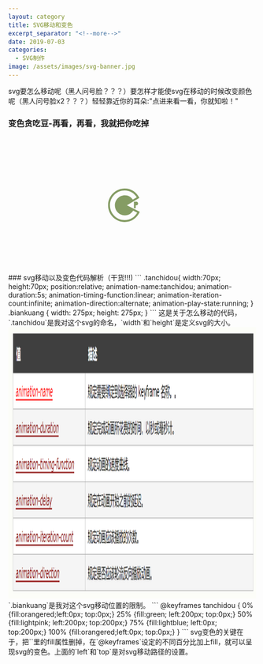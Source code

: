 ```yaml
---
layout: category
title: SVG移动和变色
excerpt_separator: "<!--more-->"
date: 2019-07-03
categories: 
  - SVG制作
image: /assets/images/svg-banner.jpg
---
```

svg要怎么移动呢（黑人问号脸？？？）要怎样才能使svg在移动的时候改变颜色呢（黑人问号脸x2？？？）轻轻靠近你的耳朵:"点进来看一看，你就知啦！"
<!--more-->
### 变色贪吃豆-再看，再看，我就把你吃掉
<html>
	<head>
		<meta charset="utf-8">
		<title></title>
		<style>
.tanchidou{
width:70px;
height:70px;
position:relative;
animation-name:tanchidou;
animation-duration:5s;
animation-timing-function:linear;
animation-iteration-count:infinite;
animation-direction:alternate;
animation-play-state:running;
}
.biankuang {
	width: 275px;
	height: 275px;
}
@keyframes tanchidou
{
0%   {fill:orangered;left:0px; top:0px;}
25%  {fill:green; left:200px; top:0px;}
50%  {fill:lightpink; left:200px; top:200px;}
75%  {fill:lightblue; left:0px; top:200px;}
100% {fill:orangered;left:0px; top:0px;}
}
</style>
</head>
<div class="biankuang">
<body>
       <svg class="tanchidou svg-inline--fa fa-codiepie fa-w-15" focusable="false" data-prefix="fab" data-icon="codiepie" role="img" xmlns="http://www.w3.org/2000/svg" viewBox="0 0 472 512">
	   <path d="M422.5 202.9c30.7 0 33.5 53.1-.3 53.1h-10.8v44.3h-26.6v-97.4h37.7zM472 352.6C429.9 444.5 350.4 504 248 504 111 504 0 393 0 256S111 8 248 8c97.4 0 172.8 53.7 218.2 138.4l-186 108.8L472 352.6zm-38.5 12.5l-60.3-30.7c-27.1 44.3-70.4 71.4-122.4 71.4-82.5 0-149.2-66.7-149.2-148.9 0-82.5 66.7-149.2 149.2-149.2 48.4 0 88.9 23.5 116.9 63.4l59.5-34.6c-40.7-62.6-104.7-100-179.2-100-121.2 0-219.5 98.3-219.5 219.5S126.8 475.5 248 475.5c78.6 0 146.5-42.1 185.5-110.4z"></path></svg>
	   </body>
</div>
</html>
### svg移动以及变色代码解析（干货!!!)
```
.tanchidou{
width:70px;
height:70px;
position:relative;
animation-name:tanchidou;
animation-duration:5s;
animation-timing-function:linear;
animation-iteration-count:infinite;
animation-direction:alternate;
animation-play-state:running;
}
.biankuang {
	width: 275px;
	height: 275px;
}
```
这是关于怎么移动的代码，`.tanchidou`是我对这个svg的命名，`width`和`height`是定义svg的大小。
<img src="/assets/images/animation.png" alt="animation" width="600px" height="550px">
`.biankuang`是我对这个svg移动位置的限制。
```
@keyframes tanchidou
{
0%   {fill:orangered;left:0px; top:0px;}
25%  {fill:green; left:200px; top:0px;}
50%  {fill:lightpink; left:200px; top:200px;}
75%  {fill:lightblue; left:0px; top:200px;}
100% {fill:orangered;left:0px; top:0px;}
}
```
svg变色的关键在于，把`<path>`里的fill属性删掉，在`@keyframes`设定的不同百分比加上fill，就可以呈现svg的变色。上面的`left`和`top`是对svg移动路径的设置。
